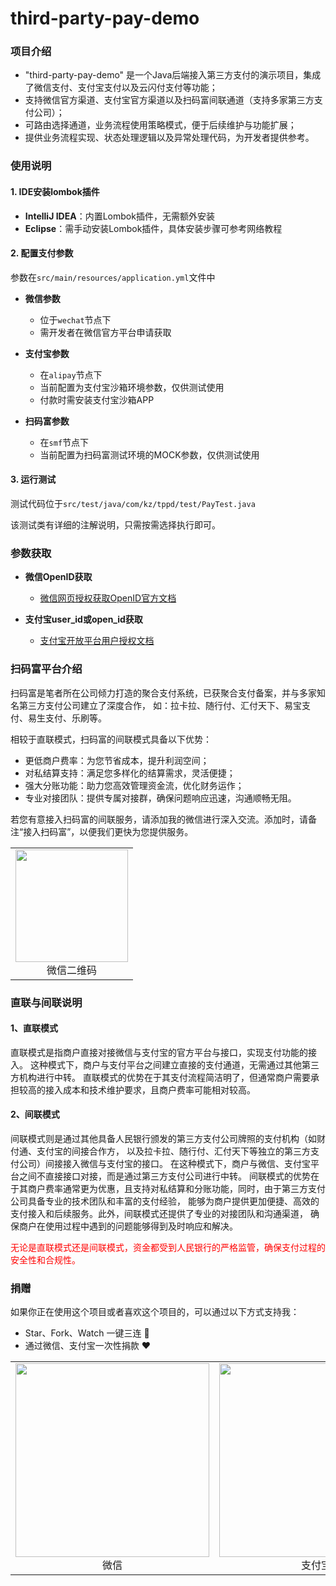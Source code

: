 # third-party-pay-demo

### 项目介绍
- "third-party-pay-demo" 是一个Java后端接入第三方支付的演示项目，集成了微信支付、支付宝支付以及云闪付支付等功能；
- 支持微信官方渠道、支付宝官方渠道以及扫码富间联通道（支持多家第三方支付公司）；
- 可路由选择通道，业务流程使用策略模式，便于后续维护与功能扩展；
- 提供业务流程实现、状态处理逻辑以及异常处理代码，为开发者提供参考。

### 使用说明
#### 1. IDE安装lombok插件
- **IntelliJ IDEA**：内置Lombok插件，无需额外安装
- **Eclipse**：需手动安装Lombok插件，具体安装步骤可参考网络教程


#### 2. 配置支付参数

参数在```src/main/resources/application.yml```文件中

- **微信参数**
  - 位于```wechat```节点下
  - 需开发者在微信官方平台申请获取


- **支付宝参数**
  - 在```alipay```节点下
  - 当前配置为支付宝沙箱环境参数，仅供测试使用
  - 付款时需安装支付宝沙箱APP


- **扫码富参数**
  - 在```smf```节点下
  - 当前配置为扫码富测试环境的MOCK参数，仅供测试使用

#### 3. 运行测试

测试代码位于```src/test/java/com/kz/tppd/test/PayTest.java```

该测试类有详细的注解说明，只需按需选择执行即可。

### 参数获取

- **微信OpenID获取**
  - [微信网页授权获取OpenID官方文档](https://developers.weixin.qq.com/doc/offiaccount/OA_Web_Apps/Wechat_webpage_authorization.html)


- **支付宝user_id或open_id获取**
  - [支付宝开放平台用户授权文档](https://opendocs.alipay.com/mini/api/openapi-authorize?pathHash=22642781)




### 扫码富平台介绍

扫码富是笔者所在公司倾力打造的聚合支付系统，已获聚合支付备案，并与多家知名第三方支付公司建立了深度合作，
如：拉卡拉、随行付、汇付天下、易宝支付、易生支付、乐刷等。

相较于直联模式，扫码富的间联模式具备以下优势：
- 更低商户费率：为您节省成本，提升利润空间；
- 对私结算支持：满足您多样化的结算需求，灵活便捷；
- 强大分账功能：助力您高效管理资金流，优化财务运作；
- 专业对接团队：提供专属对接群，确保问题响应迅速，沟通顺畅无阻。

若您有意接入扫码富的间联服务，请添加我的微信进行深入交流。添加时，请备注“接入扫码富”，以便我们更快为您提供服务。

<table style="text-align: center">
    <tr>
        <td><img src="https://www.helloimg.com/i/2024/10/24/6719e2918f6d2.png" width=180/>
            <br/>
            微信二维码
        </td>
    </tr>
</table>

### 直联与间联说明

#### 1、直联模式
直联模式是指商户直接对接微信与支付宝的官方平台与接口，实现支付功能的接入。
这种模式下，商户与支付平台之间建立直接的支付通道，无需通过其他第三方机构进行中转。
直联模式的优势在于其支付流程简洁明了，但通常商户需要承担较高的接入成本和技术维护要求，且商户费率可能相对较高。

#### 2、间联模式
间联模式则是通过其他具备人民银行颁发的第三方支付公司牌照的支付机构（如财付通、支付宝的间接合作方，
以及拉卡拉、随行付、汇付天下等独立的第三方支付公司）间接接入微信与支付宝的接口。
在这种模式下，商户与微信、支付宝平台之间不直接接口对接，而是通过第三方支付公司进行中转。
间联模式的优势在于其商户费率通常更为优惠，且支持对私结算和分账功能，同时，由于第三方支付公司具备专业的技术团队和丰富的支付经验，
能够为商户提供更加便捷、高效的支付接入和后续服务。此外，间联模式还提供了专业的对接团队和沟通渠道，
确保商户在使用过程中遇到的问题能够得到及时响应和解决。

<span style="color:red">无论是直联模式还是间联模式，资金都受到人民银行的严格监管，确保支付过程的安全性和合规性。</span>

### 捐赠 

如果你正在使用这个项目或者喜欢这个项目的，可以通过以下方式支持我：

- Star、Fork、Watch 一键三连 🚀
- 通过微信、支付宝一次性捐款 ❤



<table style="text-align: center">
    <tr>
        <td><img src="https://www.helloimg.com/i/2024/10/23/6718ebc33da13.png" width=310/>微信</td>
        <td><img src="https://www.helloimg.com/i/2024/10/23/6718ebc5e1d34.png" width=310/>支付宝</td>
    </tr>
</table>